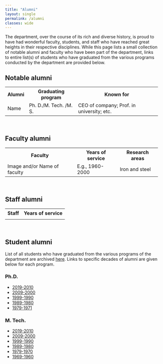 ```yaml
---
title: "Alumni"
layout: single
permalink: /alumni
classes: wide
---
```

<p>
The department, over the course of its rich and diverse history, is proud to have had wonderful faculty, students, and staff who have reached great heights in their respective disciplines. While this page lists a small collection of notable alumni and faculty who have been part of the department, links to entire list(s) of students who have graduated from the various programs conducted by the department are provided below. 
</p>

## Notable alumni
<table>
<tbody>
<tr>
<th>Alumni</th>
<th>Graduating program</th>
<th>Known for</th>
</tr>
<tr>
<td>Name</td>
<td>Ph. D./M. Tech. /M. S. </td>
<td>CEO of company; Prof. in university; etc.</td>
</tr>
</tbody>
</table>
<br>

## Faculty alumni
<table>
<tbody>
<tr>
<th>Faculty</th>
<th>Years of service</th>
<th>Research areas</th>
</tr>
<tr>
<td>Image and/or Name of faculty</td>
<td>E.g., 1960-2000</td>
<td>Iron and steel</td>
</tr>
</tbody>
</table>
<br>

## Staff alumni
<table>
<tbody>
<tr>
<th>Staff</th>
<th>Years of service</th>
</tr>
<tr>
<td></td>
<td></td>
</tr>
</tbody>
</table>
<br>

## Student alumni
List of all students who have graduated from the various programs of the department are archived <a href="{{ site.baseurl }}/alumni-archive">here</a>. Links to specific decades of alumni are given below for each program.

### Ph.D.
<ul>
<li><a href="{{ site.baseurl }}/alumni-archive/#2019-2010">2019-2010</a></li>
<li><a href="{{ site.baseurl }}/alumni-archive/#2009-2000">2009-2000</a></li>
<li><a href="{{ site.baseurl }}/alumni-archive/#1999-1990">1999-1990</a></li>
<li><a href="{{ site.baseurl }}/alumni-archive/#1989-1980">1989-1980</a></li>
<li><a href="{{ site.baseurl }}/alumni-archive/#1989-1980">1979-1971</a></li>
</ul>

### M. Tech.
<ul>
<li><a href="{{ site.baseurl }}/alumni-archive/#2019-2010">2019-2010</a></li>
<li><a href="{{ site.baseurl }}/alumni-archive/#2009-2000">2009-2000</a></li>
<li><a href="{{ site.baseurl }}/alumni-archive/#1999-1990">1999-1990</a></li>
<li><a href="{{ site.baseurl }}/alumni-archive/#1989-1980">1989-1980</a></li>
<li><a href="{{ site.baseurl }}/alumni-archive/#1989-1980">1979-1970</a></li>
<li><a href="{{ site.baseurl }}/alumni-archive/#2019-2010">1969-1960</a></li>
</ul>
